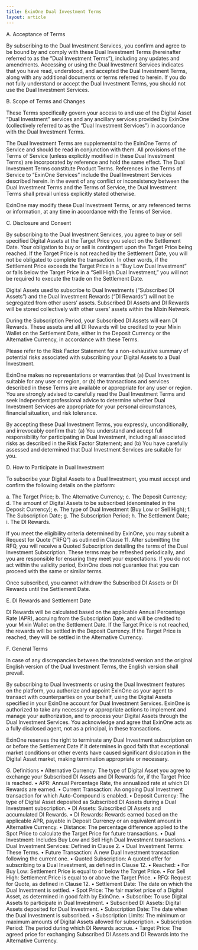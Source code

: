 ```yaml
---
title: ExinOne Dual Investment Terms
layout: article
---
```


A. Acceptance of Terms

By subscribing to the Dual Investment Services, you confirm and agree to be bound by and comply with these Dual Investment Terms (hereinafter referred to as the “Dual Investment Terms”), including any updates and amendments. Accessing or using the Dual Investment Services indicates that you have read, understood, and accepted the Dual Investment Terms, along with any additional documents or terms referred to herein. If you do not fully understand or accept the Dual Investment Terms, you should not use the Dual Investment Services.

B. Scope of Terms and Changes

These Terms specifically govern your access to and use of the Digital Asset “Dual Investment” services and any ancillary services provided by ExinOne (collectively referred to as the “Dual Investment Services”) in accordance with the Dual Investment Terms.

The Dual Investment Terms are supplemental to the ExinOne Terms of Service and should be read in conjunction with them. All provisions of the Terms of Service (unless explicitly modified in these Dual Investment Terms) are incorporated by reference and hold the same effect. The Dual Investment Terms constitute Product Terms. References in the Terms of Service to “ExinOne Services” include the Dual Investment Services described herein. In the event of any conflict or inconsistency between the Dual Investment Terms and the Terms of Service, the Dual Investment Terms shall prevail unless explicitly stated otherwise.

ExinOne may modify these Dual Investment Terms, or any referenced terms or information, at any time in accordance with the Terms of Service.

C. Disclosure and Consent

By subscribing to the Dual Investment Services, you agree to buy or sell specified Digital Assets at the Target Price you select on the Settlement Date. Your obligation to buy or sell is contingent upon the Target Price being reached. If the Target Price is not reached by the Settlement Date, you will not be obligated to complete the transaction. In other words, if the Settlement Price exceeds the Target Price in a “Buy Low Dual Investment” or falls below the Target Price in a “Sell High Dual Investment,” you will not be required to execute the trade on the Settlement Date.

Digital Assets used to subscribe to Dual Investments (“Subscribed DI Assets”) and the Dual Investment Rewards (“DI Rewards”) will not be segregated from other users’ assets. Subscribed DI Assets and DI Rewards will be stored collectively with other users’ assets within the Mixin Network.

During the Subscription Period, your Subscribed DI Assets will earn DI Rewards. These assets and all DI Rewards will be credited to your Mixin Wallet on the Settlement Date, either in the Deposit Currency or the Alternative Currency, in accordance with these Terms.

Please refer to the Risk Factor Statement for a non-exhaustive summary of potential risks associated with subscribing your Digital Assets to a Dual Investment.

ExinOne makes no representations or warranties that (a) Dual Investment is suitable for any user or region, or (b) the transactions and services described in these Terms are available or appropriate for any user or region. You are strongly advised to carefully read the Dual Investment Terms and seek independent professional advice to determine whether Dual Investment Services are appropriate for your personal circumstances, financial situation, and risk tolerance.

By accepting these Dual Investment Terms, you expressly, unconditionally, and irrevocably confirm that:
(a) You understand and accept full responsibility for participating in Dual Investment, including all associated risks as described in the Risk Factor Statement; and
(b) You have carefully assessed and determined that Dual Investment Services are suitable for you.

D. How to Participate in Dual Investment

To subscribe your Digital Assets to a Dual Investment, you must accept and confirm the following details on the platform:

a. The Target Price;
b. The Alternative Currency;
c. The Deposit Currency;
d. The amount of Digital Assets to be subscribed (denominated in the Deposit Currency);
e. The type of Dual Investment (Buy Low or Sell High);
f. The Subscription Date;
g. The Subscription Period;
h. The Settlement Date;
i. The DI Rewards.

If you meet the eligibility criteria determined by ExinOne, you may submit a Request for Quote (“RFQ”) as outlined in Clause 11. After submitting the RFQ, you will receive a Quoted Subscription detailing the terms of the Dual Investment Subscription. These terms may be refreshed periodically, and you are responsible for ensuring they meet your expectations. If you do not act within the validity period, ExinOne does not guarantee that you can proceed with the same or similar terms.

Once subscribed, you cannot withdraw the Subscribed DI Assets or DI Rewards until the Settlement Date.

E. DI Rewards and Settlement Date

DI Rewards will be calculated based on the applicable Annual Percentage Rate (APR), accruing from the Subscription Date, and will be credited to your Mixin Wallet on the Settlement Date. If the Target Price is not reached, the rewards will be settled in the Deposit Currency. If the Target Price is reached, they will be settled in the Alternative Currency.

F. General Terms

In case of any discrepancies between the translated version and the original English version of the Dual Investment Terms, the English version shall prevail.

By subscribing to Dual Investments or using the Dual Investment features on the platform, you authorize and appoint ExinOne as your agent to transact with counterparties on your behalf, using the Digital Assets specified in your ExinOne account for Dual Investment Services. ExinOne is authorized to take any necessary or appropriate actions to implement and manage your authorization, and to process your Digital Assets through the Dual Investment Services. You acknowledge and agree that ExinOne acts as a fully disclosed agent, not as a principal, in these transactions.

ExinOne reserves the right to terminate any Dual Investment subscription on or before the Settlement Date if it determines in good faith that exceptional market conditions or other events have caused significant dislocation in the Digital Asset market, making termination appropriate or necessary.

G. Definitions
	•	Alternative Currency: The type of Digital Asset you agree to exchange your Subscribed DI Assets and DI Rewards for, if the Target Price is reached.
	•	APR: Annual Percentage Rate, the annualized rate at which DI Rewards are earned.
	•	Current Transaction: An ongoing Dual Investment transaction for which Auto-Compound is enabled.
	•	Deposit Currency: The type of Digital Asset deposited as Subscribed DI Assets during a Dual Investment subscription.
	•	DI Assets: Subscribed DI Assets and accumulated DI Rewards.
	•	DI Rewards: Rewards earned based on the applicable APR, payable in Deposit Currency or an equivalent amount in Alternative Currency.
	•	Distance: The percentage difference applied to the Spot Price to calculate the Target Price for future transactions.
	•	Dual Investment: Includes Buy Low and Sell High Dual Investment transactions.
	•	Dual Investment Services: Defined in Clause 2.
	•	Dual Investment Terms: These Terms.
	•	Future Transaction: A new Dual Investment transaction following the current one.
	•	Quoted Subscription: A quoted offer for subscribing to a Dual Investment, as defined in Clause 12.
	•	Reached:
	•	For Buy Low: Settlement Price is equal to or below the Target Price.
	•	For Sell High: Settlement Price is equal to or above the Target Price.
	•	RFQ: Request for Quote, as defined in Clause 12.
	•	Settlement Date: The date on which the Dual Investment is settled.
	•	Spot Price: The fair market price of a Digital Asset, as determined in good faith by ExinOne.
	•	Subscribe: To use Digital Assets to participate in Dual Investment.
	•	Subscribed DI Assets: Digital Assets deposited for Dual Investment.
	•	Subscription Date: The date when the Dual Investment is subscribed.
	•	Subscription Limits: The minimum or maximum amounts of Digital Assets allowed for subscription.
	•	Subscription Period: The period during which DI Rewards accrue.
	•	Target Price: The agreed price for exchanging Subscribed DI Assets and DI Rewards into the Alternative Currency.

